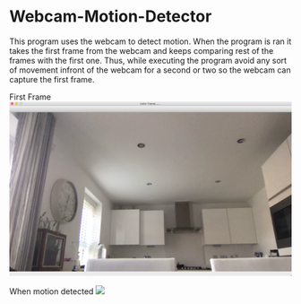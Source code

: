 # Webcam-Motion-Detector

This program uses the webcam to detect motion. When the program is ran it takes the first frame from the webcam and keeps comparing rest of the frames with the first one. Thus, while executing the program avoid any sort of movement infront of the webcam for a second or two so the webcam can capture the first frame.


First Frame
![](firstFrame.png)

When motion detected
![](motion.png)
